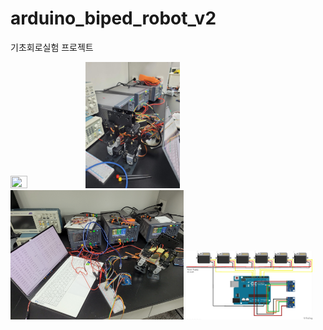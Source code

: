# arduino_biped_robot_v2
기초회로실험 프로젝트     
      
<img src="/img/biped_v2.gif" width="23%" height="23%"></img>
<img src="/img/biped_v2_1.jpg" width="30%" height="30%"></img>
<img src="/img/biped_v2_2.jpg" width="55%" height="55%"></img>
<img src="/img/biped_v2_circuit.jpg" width="40%" height="40%"></img>
